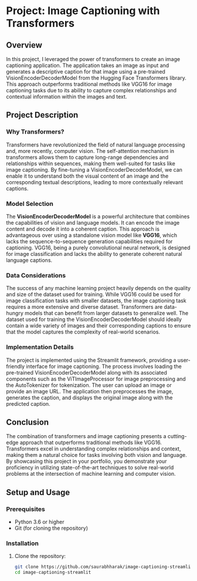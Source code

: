 # Project: Image Captioning with Transformers

## Overview
In this project, I leveraged the power of transformers to create an image captioning application. The application takes an image as input and generates a descriptive caption for that image using a pre-trained VisionEncoderDecoderModel from the Hugging Face Transformers library. This approach outperforms traditional methods like VGG16 for image captioning tasks due to its ability to capture complex relationships and contextual information within the images and text.

## Project Description
### Why Transformers?
Transformers have revolutionized the field of natural language processing and, more recently, computer vision. The self-attention mechanism in transformers allows them to capture long-range dependencies and relationships within sequences, making them well-suited for tasks like image captioning. By fine-tuning a VisionEncoderDecoderModel, we can enable it to understand both the visual content of an image and the corresponding textual descriptions, leading to more contextually relevant captions.

### Model Selection
The **VisionEncoderDecoderModel** is a powerful architecture that combines the capabilities of vision and language models. It can encode the image content and decode it into a coherent caption. This approach is advantageous over using a standalone vision model like **VGG16**, which lacks the sequence-to-sequence generation capabilities required for captioning. VGG16, being a purely convolutional neural network, is designed for image classification and lacks the ability to generate coherent natural language captions.

### Data Considerations
The success of any machine learning project heavily depends on the quality and size of the dataset used for training. While VGG16 could be used for image classification tasks with smaller datasets, the image captioning task requires a more extensive and diverse dataset. Transformers are data-hungry models that can benefit from larger datasets to generalize well. The dataset used for training the VisionEncoderDecoderModel should ideally contain a wide variety of images and their corresponding captions to ensure that the model captures the complexity of real-world scenarios.

### Implementation Details
The project is implemented using the Streamlit framework, providing a user-friendly interface for image captioning. The process involves loading the pre-trained VisionEncoderDecoderModel along with its associated components such as the ViTImageProcessor for image preprocessing and the AutoTokenizer for tokenization. The user can upload an image or provide an image URL. The application then preprocesses the image, generates the caption, and displays the original image along with the predicted caption.

## Conclusion
The combination of transformers and image captioning presents a cutting-edge approach that outperforms traditional methods like VGG16. Transformers excel in understanding complex relationships and context, making them a natural choice for tasks involving both vision and language. By showcasing this project in your portfolio, you demonstrate your proficiency in utilizing state-of-the-art techniques to solve real-world problems at the intersection of machine learning and computer vision.


## Setup and Usage

### Prerequisites
- Python 3.6 or higher
- Git (for cloning the repository)

### Installation

1. Clone the repository:
   ```bash
   git clone https://github.com/saurabhharak/image-captioning-streamlit.git
   cd image-captioning-streamlit
